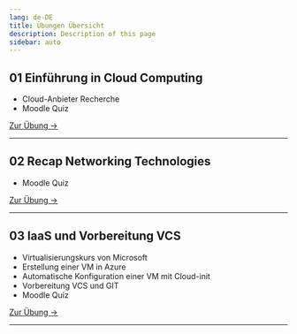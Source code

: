 ```yaml
---
lang: de-DE
title: Übungen Übersicht
description: Description of this page
sidebar: auto
---
```


## 01 Einführung in Cloud Computing <Badge text="neu" />
- Cloud-Anbieter Recherche
- Moodle Quiz

<p>
<a href="/CloudComputingCWA2021/exercises/01-cloud-intro" class="nav-link action-button">
  Zur Übung →
</a>
</p>

---

## 02 Recap Networking Technologies
- Moodle Quiz

<p>
<a href="/CloudComputingCWA2021/exercises/02-networking" class="nav-link action-button">
  Zur Übung →
</a>
</p>

---

## 03 IaaS und Vorbereitung VCS
- Virtualisierungskurs von Microsoft
- Erstellung einer VM in Azure
- Automatische Konfiguration einer VM mit Cloud-init
- Vorbereitung VCS und GIT
- Moodle Quiz

<p>
<a href="/CloudComputingCWA2021/exercises/03-iaas/03-iaas" class="nav-link action-button">
  Zur Übung →
</a>
</p>

---
